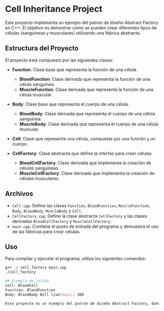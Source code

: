# Cell Inheritance Project

Este proyecto implementa un ejemplo del patrón de diseño Abstract Factory en C++. El objetivo es demostrar cómo se pueden crear diferentes tipos de células (sanguíneas y musculares) utilizando una fábrica abstracta.

## Estructura del Proyecto

El proyecto está compuesto por las siguientes clases:

- **Function**: Clase base que representa la función de una célula.
  - **BloodFunction**: Clase derivada que representa la función de una célula sanguínea.
  - **MuscleFunction**: Clase derivada que representa la función de una célula muscular.

- **Body**: Clase base que representa el cuerpo de una célula.
  - **BloodBody**: Clase derivada que representa el cuerpo de una célula sanguínea.
  - **MuscleBody**: Clase derivada que representa el cuerpo de una célula muscular.

- **Cell**: Clase que representa una célula, compuesta por una función y un cuerpo.

- **CellFactory**: Clase abstracta que define la interfaz para crear células.
  - **BloodCellFactory**: Clase derivada que implementa la creación de células sanguíneas.
  - **MuscleCellFactory**: Clase derivada que implementa la creación de células musculares.

## Archivos

- `Cell.cpp`: Define las clases `Function`, `BloodFunction`, `MuscleFunction`, `Body`, `BloodBody`, `MuscleBody` y `Cell`.
- `CellFactory.cpp`: Define la clase abstracta `CellFactory` y las clases derivadas `BloodCellFactory` y `MuscleCellFactory`.
- `main.cpp`: Contiene el punto de entrada del programa y demuestra el uso de las fábricas para crear células.

## Uso

Para compilar y ejecutar el programa, utiliza los siguientes comandos:

```sh
g++ -o cell_factory main.cpp
./cell_factory

## Ejemplo de salida
Cell: BloodCell
Function: BloodFunction
Body: BloodBody Will live[days]: 360

Este proyecto es un ejemplo del patrón de diseño Abstract Factory, donde el cliente interactúa con la interfaz de la fábrica para crear células sanguíneas y musculares llamando a sus respectivas fábricas.

